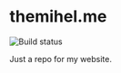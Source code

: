 # themihel.me

![Build status](https://api.travis-ci.org/themihel/themihel.me.svg)

Just a repo for my website.
